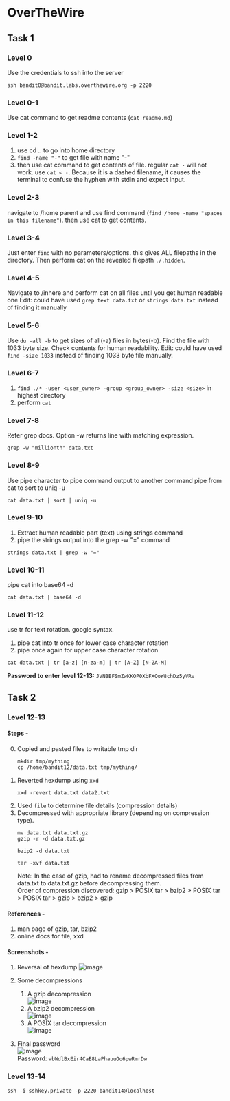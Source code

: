 # OverTheWire

## Task 1

### Level 0
Use the credentials to ssh into the server
```
ssh bandit0@bandit.labs.overthewire.org -p 2220
```

### Level 0-1
Use cat command to get readme contents (```cat readme.md```)

### Level 1-2
1. use cd .. to go into home directory
2. ``find -name "-"`` to get file with name "-"
3. then use cat command to get contents of file. regular ``cat -`` will not work. use ``cat < -``. Because it is a dashed filename, it causes the terminal to confuse the hyphen with stdin and expect input.

### Level 2-3
navigate to /home parent and use find command  (``find /home -name "spaces in this filename"``). then use cat to get contents.

### Level 3-4
Just enter ``find`` with no parameters/options. this gives ALL filepaths in the directory. Then perform cat on the revealed filepath ``./.hidden``.

### Level 4-5
Navigate to /inhere and perform cat on all files until you get human readable one
Edit: could have used ``grep text data.txt`` or ``strings data.txt`` instead of finding it manually

### Level 5-6
Use ``du -all -b`` to get sizes of all(-a) files in bytes(-b). Find the file with 1033 byte size. Check contents for human readability. 
Edit: could have used ``find -size 1033`` instead of finding 1033 byte file manually. 

### Level 6-7
1. ``find ./* -user <user_owner> -group <group_owner> -size <size>`` in highest directory
2. perform ``cat``

### Level 7-8
Refer grep docs. Option -w returns line with matching expression. 
```
grep -w "millionth" data.txt
```

### Level 8-9
Use pipe character to pipe command output to another command
pipe from cat to sort to uniq -u
```
cat data.txt | sort | uniq -u
```

### Level 9-10
1. Extract human readable part (text) using strings command
2. pipe the strings output into the grep -w "=" command
```
strings data.txt | grep -w "="
```

### Level 10-11
pipe cat into base64 -d
```
cat data.txt | base64 -d
```

### Level 11-12
use tr for text rotation. google syntax.
1. pipe cat into tr once for lower case character rotation
2. pipe once again for upper case character rotation
```
cat data.txt | tr [a-z] [n-za-m] | tr [A-Z] [N-ZA-M]
```
**Password to enter level 12-13:** ``JVNBBFSmZwKKOP0XbFXOoW8chDz5yVRv``


## Task 2

### Level 12-13
#### Steps -
0. Copied and pasted files to writable tmp dir
   ```
   mkdir tmp/mything
   cp /home/bandit12/data.txt tmp/mything/
   ```
2. Reverted hexdump using ``xxd``
   ```
   xxd -revert data.txt data2.txt
   ```
4. Used ``file`` to determine file details (compression details)
5. Decompressed with appropriate library (depending on compression type).
   ```gzip
   mv data.txt data.txt.gz
   gzip -r -d data.txt.gz
   ```
   ```bzip2
   bzip2 -d data.txt
   ```
   ```tar POSIX
   tar -xvf data.txt
   ```
   Note: In the case of gzip, had to rename decompressed files from data.txt to data.txt.gz before decompressing them. \
Order of compression discovered: gzip > POSIX tar > bzip2 > POSIX tar > POSIX tar > gzip > bzip2 > gzip

#### References -
1. man page of gzip, tar, bzip2
2. online docs for file, xxd
   
#### Screenshots -
1. Reversal of hexdump
   ![image](https://github.com/codegallivant/cryptonite-taskphase/assets/27366422/59fed786-7da4-4d7d-8d33-6cfd81b5357f)

2. Some decompressions
    1. A gzip decompression
       \
       ![image](https://github.com/codegallivant/cryptonite-taskphase/assets/27366422/a552e307-26cb-4f9a-b72d-f17fcb5ee151)
    3. A bzip2 decompression
       \
       ![image](https://github.com/codegallivant/cryptonite-taskphase/assets/27366422/b028402d-02a1-4289-99c5-6cb926dcd4e8)
    5. A POSIX tar decompression
       \
       ![image](https://github.com/codegallivant/cryptonite-taskphase/assets/27366422/8a7404c9-5c05-44f7-8a7b-4b3e5adaef98)
3. Final password
   \
   ![image](https://github.com/codegallivant/cryptonite-taskphase/assets/27366422/a8c8ea4a-130f-4ec4-a63f-eec3ad5073e5)
\
Password: ``wbWdlBxEir4CaE8LaPhauuOo6pwRmrDw``

### Level 13-14
```
ssh -i sshkey.private -p 2220 bandit14@localhost
```
